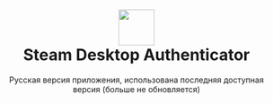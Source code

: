 <h1 align="center">
  <img src="https://raw.githubusercontent.com/Jessecar96/SteamDesktopAuthenticator/master/icon.png" height="64" width="64" />
  <br/>
  Steam Desktop Authenticator
</h1>
<p align="center">
  Русская версия приложения, использована последняя доступная версия (больше не обновляется)
</p>
